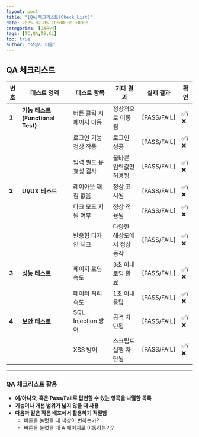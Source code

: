```yaml
---
layout: post
title: "[QA]체크리스트(Check_List)"
date: 2025-02-05 10:00:00 +0900
categories: [QA문서]
tags: [TC,QA,TS,CL]
toc: true
author: "작성자 이름"
---
```


## **QA 체크리스트**

| 번호 | 테스트 영역 | 테스트 항목 | 기대 결과 | 실제 결과 | 확인 |
|------|------------|------------|----------|----------|------|
| **1** | **기능 테스트 (Functional Test)** | 버튼 클릭 시 페이지 이동 | 정상적으로 이동됨 | [PASS/FAIL] | ✅/❌ |
|  |  | 로그인 기능 정상 작동 | 로그인 성공 | [PASS/FAIL] | ✅/❌ |
|  |  | 입력 필드 유효성 검사 | 올바른 입력값만 허용됨 | [PASS/FAIL] | ✅/❌ |
| **2** | **UI/UX 테스트** | 레이아웃 깨짐 없음 | 정상 표시됨 | [PASS/FAIL] | ✅/❌ |
|  |  | 다크 모드 지원 여부 | 정상 적용됨 | [PASS/FAIL] | ✅/❌ |
|  |  | 반응형 디자인 체크 | 다양한 해상도에서 정상 동작 | [PASS/FAIL] | ✅/❌ |
| **3** | **성능 테스트** | 페이지 로딩 속도 | 3초 이내 로딩 완료 | [PASS/FAIL] | ✅/❌ |
|  |  | 데이터 처리 속도 | 1초 이내 응답 | [PASS/FAIL] | ✅/❌ |
| **4** | **보안 테스트** | SQL Injection 방어 | 공격 차단됨 | [PASS/FAIL] | ✅/❌ |
|  |  | XSS 방어 | 스크립트 실행 차단됨 | [PASS/FAIL] | ✅/❌ |

---

### **QA 체크리스트 활용**
- **예/아니요, 혹은 Pass/Fail로 답변할 수 있는 항목을 나열한 목록**  
- **기능이나 개선 범위가 넓지 않을 때 사용**  
- **다음과 같은 작은 배포에서 활용하기 적절함**  
  - 버튼을 눌렀을 때 색상이 변하는가?  
  - 버튼을 눌렀을 때 A 페이지로 이동하는가?  

